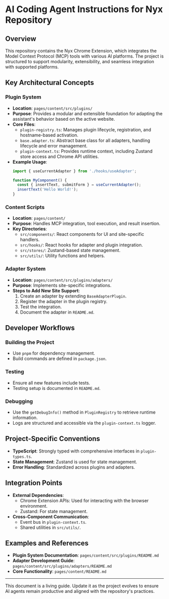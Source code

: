 # AI Coding Agent Instructions for Nyx Repository

## Overview
This repository contains the Nyx Chrome Extension, which integrates the Model Context Protocol (MCP) tools with various AI platforms. The project is structured to support modularity, extensibility, and seamless integration with supported platforms.

## Key Architectural Concepts

### Plugin System
- **Location**: `pages/content/src/plugins/`
- **Purpose**: Provides a modular and extensible foundation for adapting the assistant's behavior based on the active website.
- **Core Files**:
  - `plugin-registry.ts`: Manages plugin lifecycle, registration, and hostname-based activation.
  - `base.adapter.ts`: Abstract base class for all adapters, handling lifecycle and error management.
  - `plugin-context.ts`: Provides runtime context, including Zustand store access and Chrome API utilities.
- **Example Usage**:
  ```typescript
  import { useCurrentAdapter } from './hooks/useAdapter';

  function MyComponent() {
    const { insertText, submitForm } = useCurrentAdapter();
    insertText('Hello World!');
  }
  ```

### Content Scripts
- **Location**: `pages/content/`
- **Purpose**: Handles MCP integration, tool execution, and result insertion.
- **Key Directories**:
  - `src/components/`: React components for UI and site-specific handlers.
  - `src/hooks/`: React hooks for adapter and plugin integration.
  - `src/stores/`: Zustand-based state management.
  - `src/utils/`: Utility functions and helpers.

### Adapter System
- **Location**: `pages/content/src/plugins/adapters/`
- **Purpose**: Implements site-specific integrations.
- **Steps to Add New Site Support**:
  1. Create an adapter by extending `BaseAdapterPlugin`.
  2. Register the adapter in the plugin registry.
  3. Test the integration.
  4. Document the adapter in `README.md`.

## Developer Workflows

### Building the Project
- Use `pnpm` for dependency management.
- Build commands are defined in `package.json`.

### Testing
- Ensure all new features include tests.
- Testing setup is documented in `README.md`.

### Debugging
- Use the `getDebugInfo()` method in `PluginRegistry` to retrieve runtime information.
- Logs are structured and accessible via the `plugin-context.ts` logger.

## Project-Specific Conventions
- **TypeScript**: Strongly typed with comprehensive interfaces in `plugin-types.ts`.
- **State Management**: Zustand is used for state management.
- **Error Handling**: Standardized across plugins and adapters.

## Integration Points
- **External Dependencies**:
  - Chrome Extension APIs: Used for interacting with the browser environment.
  - Zustand: For state management.
- **Cross-Component Communication**:
  - Event bus in `plugin-context.ts`.
  - Shared utilities in `src/utils/`.

## Examples and References
- **Plugin System Documentation**: `pages/content/src/plugins/README.md`
- **Adapter Development Guide**: `pages/content/src/plugins/adapters/README.md`
- **Core Functionality**: `pages/content/README.md`

---

This document is a living guide. Update it as the project evolves to ensure AI agents remain productive and aligned with the repository's practices.
